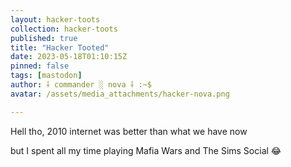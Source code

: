 ```yaml
---
layout: hacker-toots
collection: hacker-toots
published: true
title: "Hacker Tooted"
date: 2023-05-18T01:10:15Z
pinned: false
tags: [mastodon]
author: ⸸ commander ░ nova ⸸ :~$
avatar: /assets/media_attachments/hacker-nova.png

---
```


<p>Hell tho, 2010 internet was better than what we have now</p><p>but I spent all my time playing Mafia Wars and The Sims Social 😂​</p>


